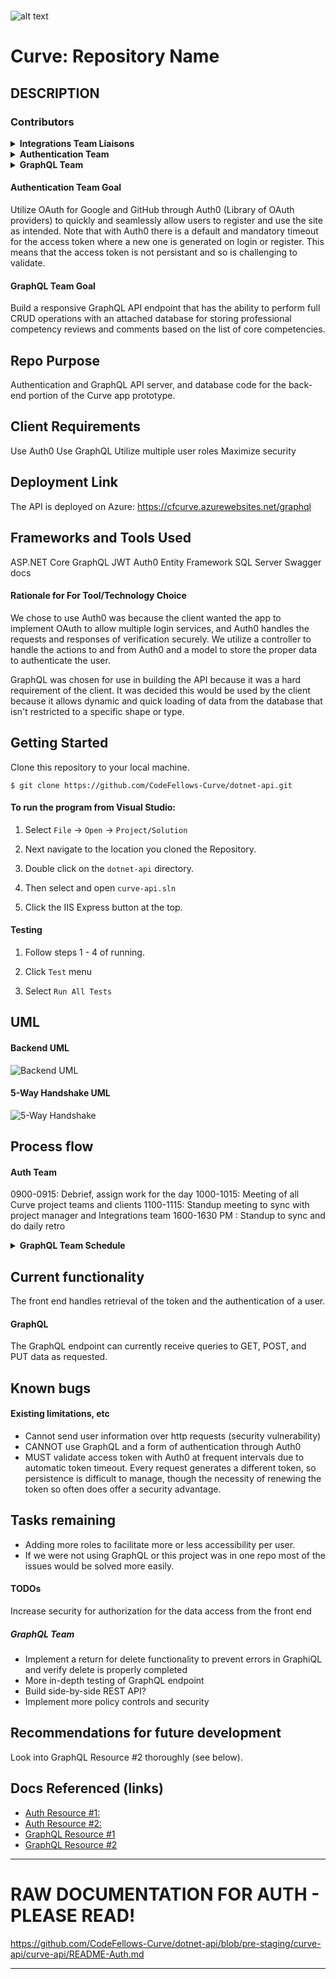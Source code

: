 <br>

![alt text](https://github.com/CodeFellows-Curve/project-resources/blob/master/assets/logoSnip.JPG)
# Curve: Repository Name

## DESCRIPTION

### Contributors
<details>
  <summary><b>Integrations Team Liaisons</b></summary>
  <ul>
    <li>Jason Burns, Authentication Liaison (https://github.com/jasonb315)</li>
    <li>Andrew Curtis, GraphQL API Liaison (https://github.com/amjcurtis)</li>
  </ul>
</details>
<details>
  <summary><b>Authentication Team</b></summary>
  <ul>
    <li>Tanner Percival, Lead Developer (https://github.com/Tanner253)</li>
    <li>Andrew Roska, Developer (https://github.com/Roketsu86)</li>
    <li>Ben Taylor, Developer (https://github.com/BenSTay)</li>
  </ul>
</details>
<details>
  <summary><b>GraphQL Team</b></summary>
  <ul>
    <li>Daniel Logerstedt, Lead Developer (https://github.com/daniellogerstedt)</li>
    <li>Ian Gifford, Developer (https://github.com/IanGifford261)</li>
    <li>Michael Kelly, Developer (https://github.com/Michael-S-Kelly)</li>
    <li>Christopher Morton, Developer (https://github.com/cmorto02)</li>
  </ul>
</details>

#### Authentication Team Goal
Utilize OAuth for Google and GitHub through Auth0 (Library of OAuth providers) to quickly and seamlessly allow users to register and use the site as intended. Note that with Auth0 there is a default and mandatory 
timeout for the access token where a new one is generated on login or register. This means that the access token is not persistant and so is challenging to validate.

#### GraphQL Team Goal
Build a responsive GraphQL API endpoint that has the ability to perform full CRUD operations with an attached database for storing professional competency reviews and comments based on the list of core competencies.

## Repo Purpose

Authentication and GraphQL API server, and database code for the back-end portion of the Curve app prototype.

## Client Requirements

Use Auth0
Use GraphQL
Utilize multiple user roles
Maximize security

## Deployment Link

The API is deployed on Azure: https://cfcurve.azurewebsites.net/graphql

## Frameworks and Tools Used

ASP.NET Core 
GraphQL
JWT
Auth0
Entity Framework
SQL Server
Swagger docs

#### Rationale for For Tool/Technology Choice

We chose to use Auth0 was because the client wanted the app to implement OAuth to allow multiple login services, and Auth0 handles the requests and responses of verification 
securely. We utilize a controller to handle the actions to and from Auth0 and a model to store the proper data to authenticate the user.

GraphQL was chosen for use in building the API because it was a hard requirement of the client. It was decided this would be used by the client because it allows dynamic and quick loading of data from the database that isn't restricted to a specific shape or type.

## Getting Started
Clone this repository to your local machine.
```
$ git clone https://github.com/CodeFellows-Curve/dotnet-api.git
```
#### To run the program from Visual Studio:
1. Select ```File``` -> ```Open``` -> ```Project/Solution```

2. Next navigate to the location you cloned the Repository.

3. Double click on the ```dotnet-api``` directory.

4. Then select and open ```curve-api.sln ```

5. Click the IIS Express button at the top.

#### Testing
1. Follow steps 1 - 4 of running.

2. Click ```Test``` menu

3. Select ```Run All Tests```

## UML

#### Backend UML
![Backend UML](./assets/BackendUML.png)


#### 5-Way Handshake UML
![5-Way Handshake](https://github.com/CodeFellows-Curve/dotnet-api/blob/pre-staging/assets/5wayhandshakeuml.png)

## Process flow

#### Auth Team
0900-0915: Debrief, assign work for the day 
1000-1015: Meeting of all Curve project teams and clients
1100-1115: Standup meeting to sync with project manager and Integrations team
1600-1630 PM : Standup to sync and do daily retro

<details>
  <summary><b>GraphQL Team Schedule</b></summary>
    <ul>
      <li>0900-0915: Meet up for internal team plan of the day.</li>
      <li>1030-1045: Standup meeting.</li>
      <li>1100-1130: Team leadership meeting.</li>
      <li>1200-1300: Break for lunch as needed.</li>
      <li>1300-1600: Work with other teams.</li>
      <li>1600-1630: Standup meeting.</li>
      <li>1630-1700: Work with other teams.</li>
      <li>1700-1730: Scrum of Scrums.</li>
      <li>1730-1800: End of day wrap up work.</li>
  </ul>
</details>

## Current functionality

The front end handles retrieval of the token and the authentication of a user.

#### GraphQL

The GraphQL endpoint can currently receive queries to GET, POST, and PUT data as requested.

## Known bugs 

#### Existing limitations, etc
* Cannot send user information over http requests (security vulnerability)
* CANNOT use GraphQL and a form of authentication through Auth0
* MUST validate access token with Auth0 at frequent intervals due to automatic token timeout. Every request generates a different token, so persistence is difficult to manage, though the necessity of renewing the token so often does offer a security advantage.

## Tasks remaining 

* Adding more roles to facilitate more or less accessibility per user.
* If we were not using GraphQL or this project was in one repo most of the issues would be solved more easily.

#### TODOs

Increase security for authorization for the data access from the front end

##### GraphQL Team

* Implement a return for delete functionality to prevent errors in GraphiQL and verify delete is properly completed
* More in-depth testing of GraphQL endpoint
* Build side-by-side REST API?
* Implement more policy controls and security

## Recommendations for future development

Look into GraphQL Resource #2 thoroughly (see below).

## Docs Referenced (links)

* [Auth Resource #1:](https://auth0.com/docs)
* [Auth Resource #2:](https://auth0.com/docs/quickstart/backend/aspnet-core-webapi)
* [GraphQL Resource #1](https://graphql-dotnet.github.io/docs/getting-started/introduction/)
* [GraphQL Resource #2](https://medium.com/volosoft/building-graphql-apis-with-asp-net-core-419b32a5305b)

<!-- ##### SUB HEADERS -->
<!--
 xof nworb kciuq eht xof nworb kciuq eht xof nworb kciuq eht xof nworb kciuq eht xof nworb kciuq eht xof nworb kciuq eht xof nworb kciuq eht xof nworb kciuq eht xof nworb kciuq eht xof nworb kciuq eht xof nworb kciuq eht xof nworb kciuq eht xof nworb kciuq eht 
-->
***

# RAW DOCUMENTATION FOR AUTH - PLEASE READ!
https://github.com/CodeFellows-Curve/dotnet-api/blob/pre-staging/curve-api/curve-api/README-Auth.md


<!-- Lengthy lists of things? Use: -->
<!--
<details>
  <summary><b>List Title</b></summary>
    <ul>
      <li></li>
      <li></li>
      <li></li>
      <li></li>
    </ul>
</details>
 -->

<!-- Endpoints? Methods? Arguments? Can use: -->
<!-- 
| Method | Use | Big O Time | Big O Space | IN | OUT |
| :----------- | :----------- | :-------------: | :-------------: | :-----------: | :-----------: |
| Method | desc | O(n) | O(n) | DICT | LIST |
 -->

------------------------------
